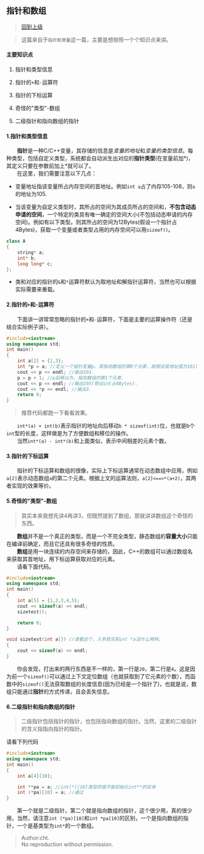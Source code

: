 ## 指针和数组

> [回到上级](./index.md)

> 这篇来自于`指针和常量`这一篇，主要是想按照一个个知识点来讲。

#### 主要知识点

1. 指针和类型信息

2. 指针的`+`和`-`运算符

3. 指针的下标运算

4. 奇怪的"类型"-数组

5. 二级指针和指向数组的指针

#### 1.指针和类型信息

&emsp;&emsp;**指针**是一种C/C++变量，其存储的信息是*变量的地址*和*变量的类型信息*。每种类型，包括自定义类型，系统都会自动派生出对应的**指针类型**(在变量前加*)，其定义只要在参数前加上*就可以了。
<br/>&emsp;&emsp;在这里，我们需要注意以下几点：

- 变量地址指该变量所占内存空间的首地址。例如`int a`占了内存105-108，则`a`的地址为105.

- 当该变量为自定义类型时，其所占的空间为其成员所占的空间和，**不包含动态申请的空间**，一个特定的类具有唯一确定的空间大小(不包括动态申请的内存空间)。例如有以下类型。则其所占的空间为12Bytes(假设一个指针占4Bytes)，获取一个变量或者类型占用的内存空间可以用`sizeof()`。

```cpp
class A
{
    string* a;
    int* b;
    long long* c;
};
```
- 类和对应的指针的`&`和`*`运算符默认为取地址和解指针运算符，当然也可以根据实际需要来重载。

#### 2.指针的`+`和`-`运算符

&emsp;&emsp;下面讲一讲常常忽略的指针的`+`和`-`运算符，下面是主要的运算操作符（还是结合实际例子讲）。

```cpp
#include<iostream>
using namespace std;
int main()
{
    int a[2] = {1,3};
    int *p = a; //定义一个指针变量p，其指向数组的第0个元素，就假设其地址值为101(当然，实际上是16进制的).
    cout << p << endl; //输出101.
    p = p + 1; //p后移以为，指向数组的第1个元素.
    cout << p << endl; //输出105(假设int占4Bytes).
    cout << *p << endl; //输出3.
    return 0;
}
```

> 推荐代码都跑一下看看效果。

&emsp;&emsp;`int*(a) + int(b)`表示指针的地址向后移动`b * sizeof(int)`位，也就是b个`int`型的长度，这样做是为了方便数组和移位的操作。
<br/>&emsp;&emsp;当然`int*(a) - int*(b)`和上面类似，表示中间相差的元素个数。

#### 3.指针的下标运算

&emsp;&emsp;指针的下标运算和数组的很像，实际上下标运算通常在动态数组中应用，例如`a[2]`表示动态数组`a`的第二个元素。根据上文的运算法则，`a[2]<==>*(a+2)`，其两者实现的效果等价。

#### 5.奇怪的"类型"-数组

> 其实本来我想先讲4再讲3，但既然提到了数组，那就讲讲数组这个奇怪的东西。

&emsp;&emsp;**数组**并不是一个真正的类型。而是一个不完全类型，静态数组的**容量大小**只能在编译前确定，而且它还具有很多奇怪的性质。
<br/>&emsp;&emsp;**数组**是用一块连续的内存空间来存储的，因此，C++的数组可以通过数组名来获取其首地址，用下标运算获取对应的元素。
<br/>&emsp;&emsp;请看下面代码。

```cpp
#include<iostream>
using namespace std;
int main()
{
    int a[5] = {1,2,3,4,5};
    cout << sizeof(a) << endl;
    sizetest();

    return 0;
}

void sizetest(int a[]) //请看这个，入参其实和int *a没什么两样。
{
    cout << sizeof(a) << endl;
}
```
&emsp;&emsp;你会发现，打出来的两行东西是不一样的，第一行是`20`，第二行是`4`。这是因为前一个`sizeof()`可以通过上下文定位数组（也就获取到了它元素的个数），而函数中的`sizeof()`无法获取数组的长度信息(因为已经是一个指针了)，也就是说，数组只能通过**指针**的方式传递，且会丢失信息。

#### 6.二级指针和指向数组的指针

> 二级指针包括指针的指针，也包括指向数组的指针。当然，这里的二级指针的含义指指向指针的指针。

请看下列代码

```cpp
#include<iostream>
using namespace std;
int main()
{
    int a[4][10];

    int **pa = a; //int(*)[10]类型的值不能初始化int**的实体
    int (*pa)[10] = a; //通过
}
```

&emsp;&emsp;第一个就是二级指针，第二个就是指向数组的指针，这个很少用，真的很少用，当然，请注意`int (*pa)[10]`和`int *pa[10]`的区别，一个是指向数组的指针，一个是基类型为`int*`的一个数组。

> Author:cht.
> <br/>No reproduction without permission.
